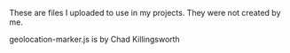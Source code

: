 These are files I uploaded to use in my projects. They were not created by me.

geolocation-marker.js is by Chad Killingsworth
